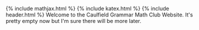 {% include mathjax.html %}
{% include katex.html %}
{% include header.html %}
Welcome to the Caulfield Grammar Math Club Website. It's pretty empty now but I'm sure there will be more later.
